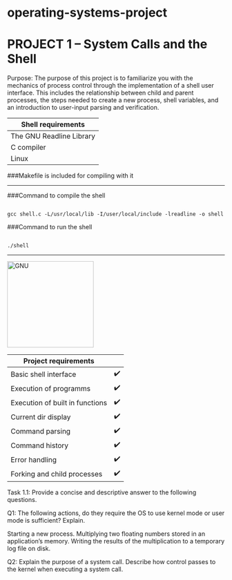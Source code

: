 # operating-systems-project
# PROJECT 1 – System Calls and the Shell 

Purpose: The purpose of this project is to familiarize you with the mechanics of process control through the implementation of a shell user interface. This includes the relationship between child and parent processes, the steps needed to create a new process, shell variables, and an introduction to user-input parsing and verification.



| Shell requirements       |
|--------------------------|
| The GNU Readline Library |
| C compiler               |
| Linux                    |



###Makefile is included for compiling with it


---

###Command to compile the shell


<code>
gcc shell.c -L/usr/local/lib -I/user/local/include -lreadline -o shell
</code>


###Command to run the shell 


<code>
./shell
</code>

---

<img src="https://upload.wikimedia.org/wikipedia/commons/8/83/The_GNU_logo.png" alt="GNU" width="200" height="200"/>


| Project requirements            |   | 
|---------------------------------|---|
| Basic shell interface           |✔️ |  
| Execution of programms          |✔️ |
| Execution of built in functions |✔️ |
| Current dir display             |✔️ |
| Command parsing                 |✔️ |
| Command history                 |✔️ |
| Error handling                  |✔️ |
| Forking and child processes     |✔️ | 
 



Task 1.1: Provide a concise and descriptive answer to the following questions. 

Q1: The following actions, do they require the OS to use kernel mode or user mode is sufficient? Explain. 


Starting a new process. 
Multiplying two floating numbers stored in an application’s memory. 
Writing the results of the multiplication to a temporary log file on disk. 

Q2: Explain the purpose of a system call. Describe how control passes to the kernel when executing a system call. 